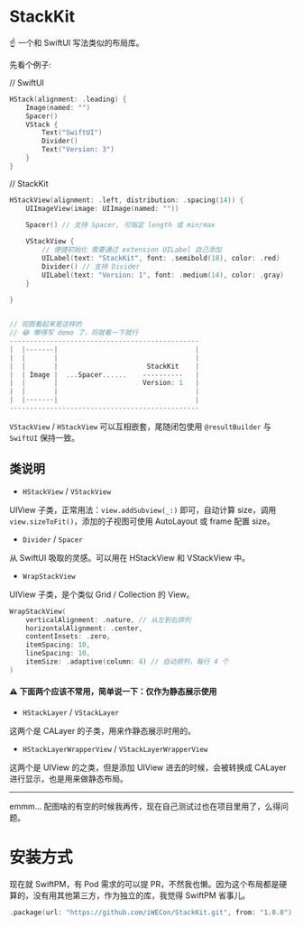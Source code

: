 # StackKit

☝️ 一个和 SwiftUI 写法类似的布局库。

先看个例子:

// SwiftUI
```swift
HStack(alignment: .leading) {
    Image(named: "")
    Spacer()
    VStack {
        Text("SwiftUI")
        Divider()
        Text("Version: 3")
    }
}
```

// StackKit
```swift
HStackView(alignment: .left, distribution: .spacing(14)) {
    UIImageView(image: UIImage(named: ""))
    
    Spacer() // 支持 Spacer, 可指定 length 或 min/max

    VStackView {
        // 便捷初始化 需要通过 extension UILabel 自己添加
        UILabel(text: "StackKit", font: .semibold(18), color: .red)
        Divider() // 支持 Divider
        UILabel(text: "Version: 1", font: .medium(14), color: .gray)
    }
    
}


// 视图看起来是这样的
// 😂 懒得写 demo 了，将就看一下就行
-----------------------------------------------
|  |-------|                                  |
|  |       |                                  |
|  |       |                      StackKit    |
|  | Image |  ...Spacer......    ----------   |
|  |       |                     Version: 1   |
|  |       |                                  |
|  |-------|                                  |
-----------------------------------------------
```

`VStackView` / `HStackView` 可以互相嵌套，尾随闭包使用 `@resultBuilder` 与 `SwiftUI` 保持一致。


## 类说明

* `HStackView` / `VStackView`
 
UIView 子类，正常用法：`view.addSubview(_:)` 即可，自动计算 size，调用 `view.sizeToFit()`，添加的子视图可使用 AutoLayout 或 frame 配置 size。


* `Divider` / `Spacer`

从 SwiftUI 吸取的灵感。可以用在 HStackView 和 VStackView 中。


* `WrapStackView`

UIView 子类，是个类似 Grid / Collection 的 View。

```swift
WrapStackView(
    verticalAlignment: .nature, // 从左到右排列
    horizontalAlignment: .center,
    contentInsets: .zero,
    itemSpacing: 10,
    lineSpacing: 10,
    itemSize: .adaptive(column: 4) // 自动排列，每行 4 个
)
```


#### ⚠️ 下面两个应该不常用，简单说一下：仅作为静态展示使用

* `HStackLayer` / `VStackLayer`

这两个是 CALayer 的子类，用来作静态展示时用的。


* `HStackLayerWrapperView` / `VStackLayerWrapperView`

这两个是 UIView 的之类，但是添加 UIView 进去的时候，会被转换成 CALayer 进行显示，也是用来做静态布局。

--- 

emmm... 配图啥的有空的时候我再传，现在自己测试过也在项目里用了，么得问题。




# 安装方式

现在就 SwiftPM，有 Pod 需求的可以提 PR，不然我也懒。因为这个布局都是硬算的，没有用其他第三方，作为独立的库，我觉得 SwiftPM 省事儿。

```swift
.package(url: "https://github.com/iWECon/StackKit.git", from: "1.0.0")
```
